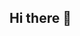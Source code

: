## Hi there 👋

<!--
Hi there! 👋
I'm an Industrial Designer Engineer exploring the exciting world of AI in my Master's program for Design for Emerging Futures. 🚀

I’m diving deep into creative design, technology, and understanding their impact on society. Right now, I'm expanding my skills in computational design, AI, and digital fabrication while learning to code along the way.

Join me on this journey as I experiment, learn, and share projects that mix design, technology, and a dash of curiosity!

Let’s connect and create the future together! ✨
-->
